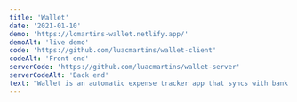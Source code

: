 ```yaml
---
title: 'Wallet'
date: '2021-01-10'
demo: 'https://lcmartins-wallet.netlify.app/'
demoAlt: 'live demo'
code: 'https://github.com/luacmartins/wallet-client'
codeAlt: 'Front end'
serverCode: 'https://github.com/luacmartins/wallet-server'
serverCodeAlt: 'Back end'
text: "Wallet is an automatic expense tracker app that syncs with bank accounts. The front end is programed with React's Next.js framework, TailwaindCSS for styles and Recharts library to generate all charts. The back end is running on a Node/Express server and auth is done with JSON Webtokens. The app syncs with bank accounts using <a class='link' href='https://plaid.com/' target='__blank'>Plaid's API and webhooks</a> to keep all accounts and transactions up to date."
---
```


